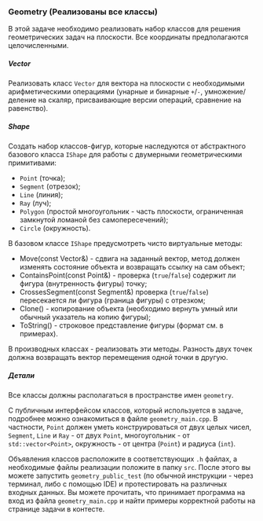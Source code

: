 ### Geometry (Реализованы все классы)

В этой задаче необходимо реализовать набор классов для решения геометрических задач на плоскости. Все координаты
предполагаются целочисленными.

##### Vector

Реализовать класс `Vector` для вектора на плоскости с необходимыми арифметическими операциями (унарные и бинарные 
`+`/`-`, умножение/деление на скаляр, присваивающие версии операций, сравнение на равенство).

##### Shape

Создать набор классов-фигур, которые наследуются от абстрактного базового класса `IShape` для работы с двумерными
геометрическими примитивами:
* `Point` (точка);
* `Segment` (отрезок);
* `Line` (линия);
* `Ray` (луч);
* `Polygon` (простой многоугольник - часть плоскости, ограниченная замкнутой ломаной без самопересечений);
* `Circle` (окружность).

В базовом классе `IShape` предусмотреть чисто виртуальные методы:
* Move(const Vector&) - сдвига на заданный вектор, метод должен изменять состояние объекта и возвращать ссылку на сам
объект;
* ContainsPoint(const Point&) - проверка (`true`/`false`) содержит ли фигура (внутренность фигуры) точку;
* CrossesSegment(const Segment&) проверка (`true`/`false`) пересекается ли фигура (граница фигуры) с отрезком;
* Clone() - копирование объекта (необходимо вернуть умный или обычный указатель на копию фигуры);
* ToString() - строковое представление фигуры (формат см. в примерах).

В производных классах - реализовать эти методы. Разность двух точек должна возвращать вектор перемещения одной точки в
другую.

##### Детали

Все классы должны располагаться в пространстве имен `geometry`.

С публичным интерфейсом классов, который используется в задаче, подробнее можно ознакомиться в файле
`geometry_main.cpp`. В частности, `Point` должен уметь конструироваться от двух целых чисел, `Segment`, `Line` и `Ray` -
от двух `Point`, многоугольник - от `std::vector<Point>`, окружность - от центра (`Point`) и радиуса (`int`).

Объявления классов расположите в соответствующих `.h` файлах, а необходимые файлы реализации положите в папку `src`.
После этого вы можете запустить `geometry_public_test` (по обычной инструкции - через терминал, либо с помощью IDE) и
протестировать на различных входных данных. Вы можете прочитать, что принимает программа на вход из файла
`geometry_main.cpp` и найти примеры корректной работы на странице задачи в контесте.
